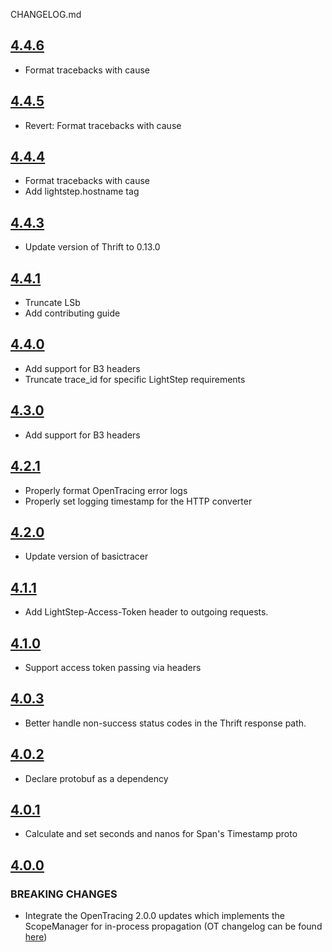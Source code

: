 CHANGELOG.md

<a name="4.4.6"></a>
## [4.4.6](https://github.com/lightstep/lightstep-tracer-python/compare/4.4.5...4.4.6)
* Format tracebacks with cause

<a name="4.4.5"></a>
## [4.4.5](https://github.com/lightstep/lightstep-tracer-python/compare/4.4.4...4.4.5)
* Revert: Format tracebacks with cause

<a name="4.4.4"></a>
## [4.4.4](https://github.com/lightstep/lightstep-tracer-python/compare/4.4.3...4.4.4)
* Format tracebacks with cause
* Add lightstep.hostname tag

<a name="4.4.3"></a>
## [4.4.3](https://github.com/lightstep/lightstep-tracer-python/compare/4.4.1...4.4.3)
* Update version of Thrift to 0.13.0

<a name="4.4.1"></a>
## [4.4.1](https://github.com/lightstep/lightstep-tracer-python/compare/4.4.0...4.4.1)
* Truncate LSb
* Add contributing guide

<a name="4.4.0"></a>
## [4.4.0](https://github.com/lightstep/lightstep-tracer-python/compare/4.3.0...4.4.0)
* Add support for B3 headers
* Truncate trace_id for specific LightStep requirements

<a name="4.3.0"></a>
## [4.3.0](https://github.com/lightstep/lightstep-tracer-python/compare/4.2.1...4.3.0)
* Add support for B3 headers

<a name="4.2.1"></a>
## [4.2.1](https://github.com/lightstep/lightstep-tracer-python/compare/4.2.0...4.2.1)
* Properly format OpenTracing error logs
* Properly set logging timestamp for the HTTP converter

<a name="4.2.0"></a>
## [4.2.0](https://github.com/lightstep/lightstep-tracer-python/compare/4.1.1...4.2.0)
* Update version of basictracer

<a name="4.1.1"></a>
## [4.1.1](https://github.com/lightstep/lightstep-tracer-python/compare/4.1.0...4.1.1)
* Add LightStep-Access-Token header to outgoing requests.

<a name="4.1.0"></a>
## [4.1.0](https://github.com/lightstep/lightstep-tracer-python/compare/4.0.3...4.1.0)
* Support access token passing via headers

<a name="4.0.3"></a>
## [4.0.3](https://github.com/lightstep/lightstep-tracer-python/compare/4.0.2...4.0.3)
* Better handle non-success status codes in the Thrift response path.

<a name="4.0.2"></a>
## [4.0.2](https://github.com/lightstep/lightstep-tracer-python/compare/4.0.1...4.0.2)
* Declare protobuf as a dependency

<a name="4.0.1"></a>
## [4.0.1](https://github.com/lightstep/lightstep-tracer-python/compare/4.0.0...4.0.1)
* Calculate and set seconds and nanos for Span's Timestamp proto

<a name="4.0.0"></a>
## [4.0.0](https://github.com/lightstep/lightstep-tracer-python/compare/3.0.11...4.0.0)
### BREAKING CHANGES
* Integrate the OpenTracing 2.0.0 updates which implements the ScopeManager for in-process propagation (OT changelog can be found [here](https://medium.com/opentracing/announcing-python-opentracing-2-0-0-fa4e4c9395a))
